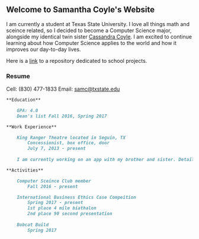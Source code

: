 ## Welcome to Samantha Coyle's Website

I am currently a student at Texas State University. I love all things math and sceince related, so I decided to become a Computer Science major, alongside my identical twin sister [Cassandra Coyle](cassiecoyle.me). I am excited to continue learning about how Computer Science applies to the world and how it improves our day-to-day lives.

Here is a [link](https://github.com/sicoyle/txstcs) to a repository dedicated to school projects.

### Resume

Cell: (830) 477-1833
Email: samc@txstate.edu

```markdown
**Education**

	GPA: 4.0
	Dean's list Fall 2016, Spring 2017

**Work Experience**

	King Ranger Theatre located in Seguin, TX
		Concessionist, box office, door
		July 7, 2013 - present
	
	I am currently working on an app with my brother and sister. Details are on the way!

**Activities**

	Computer Sceince Club member
		Fall 2016 - present

	International Business Ethics Case Compeition
		Spring 2017 - present
		1st place 4 mile biathalon
		2nd place 90 second presentation	
	
	Bobcat Build
		Spring 2017

```

